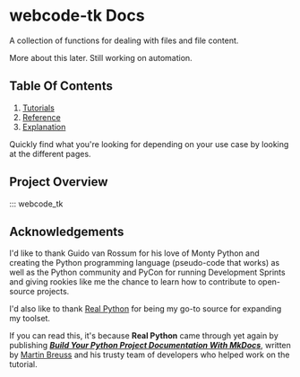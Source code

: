 # webcode-tk Docs

A collection of functions for dealing with files and file content.

More about this later. Still working on automation.

## Table Of Contents

1. [Tutorials](tutorials.md)
2. [Reference](reference.md)
3. [Explanation](explanation.md)

Quickly find what you're looking for depending on
your use case by looking at the different pages.

## Project Overview

::: webcode_tk

## Acknowledgements
I'd like to thank Guido van Rossum for his love of Monty Python and creating the Python programming language (pseudo-code that works) as well as the Python community and PyCon for running Development Sprints and giving rookies like me the chance to learn how to contribute to open-source projects.

I'd also like to thank [Real Python](https://realpython.com/) for being my go-to source for expanding my toolset.

If you can read this, it's because **Real Python** came through yet again by publishing ***[Build Your Python Project Documentation With MkDocs](https://realpython.com/python-project-documentation-with-mkdocs/)***, written by [Martin Breuss](https://realpython.com/python-project-documentation-with-mkdocs/#author) and his trusty team of developers who helped work on the tutorial.
